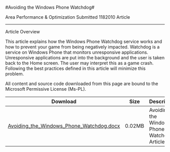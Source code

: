 #Avoiding the Windows Phone Watchdog#

Area
Performance & Optimization
Submitted
1182010
Article

---

Article Overview

This article explains how the Windows Phone Watchdog service works and how to prevent your game from being negatively impacted. Watchdog is a service on Windows Phone that monitors unresponsive applications. Unresponsive applications are put into the background and the user is taken back to the Home screen. The user may interpret this as a game crash. Following the best practices defined in this article will minimize this problem.


All content and source code downloaded from this page are bound to the Microsoft Permissive License (Ms-PL).

Download | Size | Description
---|---|---|
[Avoiding_the_Windows_Phone_Watchdog.docx](https://github.com/kniEngine/XNAGameStudio/blob/master/Documents/Avoiding_the_Windows_Phone_Watchdog.docx?raw=true) | 0.02MB | Avoiding the Windows Phone Watchdog Article.